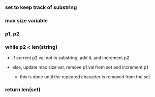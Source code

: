 ### set to keep track of substring

### max size variable

### p1, p2

### while p2 < len(string)

- if current p2 val not in substring, add it, and increment p2

- else, update max size var, remove p1 val from set and increment p1
  - this is done until the repeated character is removed from the set

### return len(set)
